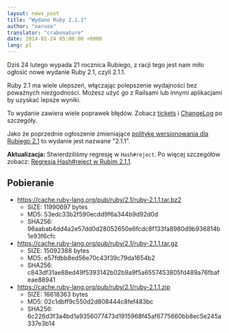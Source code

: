 ```yaml
---
layout: news_post
title: "Wydano Ruby 2.1.1"
author: "naruse"
translator: "crabonature"
date: 2014-02-24 05:00:00 +0000
lang: pl
---
```


Dziś 24 lutego wypada 21 rocznica Rubiego, z racji tego jest nam miło
ogłosić nowe wydanie Ruby 2.1, czyli 2.1.1.

Ruby 2.1 ma wiele ulepszeń, włączając polepszenie wydajności bez poważnych
niezgodności. Możesz użyć go z Railsami lub innymi aplikacjami by uzyskać lepsze
wyniki.

To wydanie zawiera wiele poprawek błędów.
Zobacz [tickets](https://bugs.ruby-lang.org/projects/ruby-21/issues?set_filter=1&amp;status_id=5)
i [ChangeLog](https://svn.ruby-lang.org/repos/ruby/tags/v2_1_1/ChangeLog) po szczegóły.

Jako że poprzednie ogłoszenie zmieniające
[politykę wersjonowania dla Rubiego 2.1](https://www.ruby-lang.org/pl/news/2013/12/21/ruby-version-policy-changes-with-2-1-0/)
to wydanie jest nazwane "2.1.1".

**Aktualizacja:** Stwierdziliśmy regresję w `Hash#reject`. Po więcej szczegółów
zobacz:
[Regresja Hash#reject w Rubim 2.1.1](https://www.ruby-lang.org/pl/news/2014/03/10/regression-of-hash-reject-in-ruby-2-1-1/).

## Pobieranie

* <https://cache.ruby-lang.org/pub/ruby/2.1/ruby-2.1.1.tar.bz2>
  * SIZE:   11990697 bytes
  * MD5:    53edc33b2f590ecdd9f6a344b9d92d0d
  * SHA256: 96aabab4dd4a2e57dd0d28052650e6fcdc8f133fa8980d9b936814b1e93f6cfc
* <https://cache.ruby-lang.org/pub/ruby/2.1/ruby-2.1.1.tar.gz>
  * SIZE:   15092388 bytes
  * MD5:    e57fdbb8ed56e70c43f39c79da1654b2
  * SHA256: c843df31ae88ed49f5393142b02b9a9f5a6557453805fd489a76fbafeae88941
* <https://cache.ruby-lang.org/pub/ruby/2.1/ruby-2.1.1.zip>
  * SIZE:   16618363 bytes
  * MD5:    02c1dbff9c550d2d808444c8fef483bc
  * SHA256: 6c226d3f3a4bd1a9356077473d1915968f45af6775660bb8ec5e245a337e3b14
